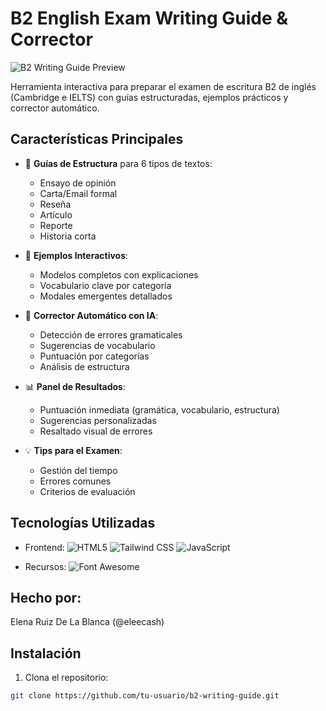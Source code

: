 # B2 English Exam Writing Guide & Corrector

![B2 Writing Guide Preview](https://huggingface.co/spaces/eleenaruizzz/writing-guide-corrector)

Herramienta interactiva para preparar el examen de escritura B2 de inglés (Cambridge e IELTS) con guías estructuradas, ejemplos prácticos y corrector automático.

## Características Principales

- 📝 **Guías de Estructura** para 6 tipos de textos:
  - Ensayo de opinión
  - Carta/Email formal
  - Reseña
  - Artículo
  - Reporte
  - Historia corta

- 🎯 **Ejemplos Interactivos**:
  - Modelos completos con explicaciones
  - Vocabulario clave por categoría
  - Modales emergentes detallados

- 🤖 **Corrector Automático con IA**:
  - Detección de errores gramaticales
  - Sugerencias de vocabulario
  - Puntuación por categorías
  - Análisis de estructura

- 📊 **Panel de Resultados**:
  - Puntuación inmediata (gramática, vocabulario, estructura)
  - Sugerencias personalizadas
  - Resaltado visual de errores

- 💡 **Tips para el Examen**:
  - Gestión del tiempo
  - Errores comunes
  - Criterios de evaluación

## Tecnologías Utilizadas

- Frontend: 
  ![HTML5](https://img.shields.io/badge/HTML5-E34F26?style=flat&logo=html5&logoColor=white)
  ![Tailwind CSS](https://img.shields.io/badge/Tailwind_CSS-38B2AC?style=flat&logo=tailwind-css&logoColor=white)
  ![JavaScript](https://img.shields.io/badge/JavaScript-F7DF1E?style=flat&logo=javascript&logoColor=black)

- Recursos:
  ![Font Awesome](https://img.shields.io/badge/Font_Awesome-528DD7?style=flat&logo=font-awesome&logoColor=white)
## Hecho por:

Elena Ruiz De La Blanca (@eleecash)

## Instalación

1. Clona el repositorio:
```bash
git clone https://github.com/tu-usuario/b2-writing-guide.git


